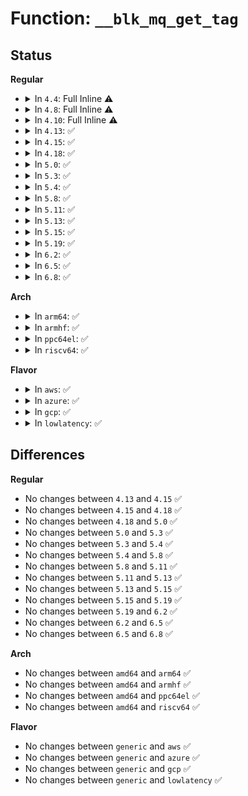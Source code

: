 # Function: <code>__blk_mq_get_tag</code>

## Status
<b>Regular</b>
<ul>
<li>
<details>
<summary>In <code>4.4</code>: Full Inline ⚠️</summary>

**Collision:** Unique Static

**Inline:** Full

**Transformation:** False

**Instances:**

```
In block/blk-mq-tag.c (ffffffff813c7616)
Location: block/blk-mq-tag.c:321
Inline: True
Inline callers:
  - block/blk-mq-tag.c:blk_mq_get_tag
```
</details>
</li>
<li>
<details>
<summary>In <code>4.8</code>: Full Inline ⚠️</summary>

**Collision:** Unique Static

**Inline:** Full

**Transformation:** False

**Instances:**

```
In block/blk-mq-tag.c (ffffffff8140b856)
Location: block/blk-mq-tag.c:321
Inline: True
Inline callers:
  - block/blk-mq-tag.c:blk_mq_get_tag
```
</details>
</li>
<li>
<details>
<summary>In <code>4.10</code>: Full Inline ⚠️</summary>

**Collision:** Unique Static

**Inline:** Full

**Transformation:** False

**Instances:**

```
In block/blk-mq-tag.c (ffffffff81425e93)
Location: block/blk-mq-tag.c:159
Inline: True
Inline callers:
  - block/blk-mq-tag.c:blk_mq_get_tag
```
</details>
</li>
<li>
<details>
<summary>In <code>4.13</code>: ✅</summary>

```c
int __blk_mq_get_tag(struct blk_mq_alloc_data *data, struct sbitmap_queue *bt);
```

**Collision:** Unique Static

**Inline:** No

**Transformation:** False

**Instances:**

```
In block/blk-mq-tag.c (ffffffff81433690)
Location: block/blk-mq-tag.c:93
Inline: False
Direct callers:
  - block/blk-mq-tag.c:blk_mq_get_tag
  - block/blk-mq-tag.c:blk_mq_get_tag
  - block/blk-mq-tag.c:blk_mq_get_tag
  - block/blk-mq-tag.c:blk_mq_get_tag
```
**Symbols:**

```
ffffffff81433690-ffffffff81433710: __blk_mq_get_tag (STB_LOCAL)
```
</details>
</li>
<li>
<details>
<summary>In <code>4.15</code>: ✅</summary>

```c
int __blk_mq_get_tag(struct blk_mq_alloc_data *data, struct sbitmap_queue *bt);
```

**Collision:** Unique Static

**Inline:** No

**Transformation:** False

**Instances:**

```
In block/blk-mq-tag.c (ffffffff8145f280)
Location: block/blk-mq-tag.c:93
Inline: False
Direct callers:
  - block/blk-mq-tag.c:blk_mq_get_tag
  - block/blk-mq-tag.c:blk_mq_get_tag
  - block/blk-mq-tag.c:blk_mq_get_tag
  - block/blk-mq-tag.c:blk_mq_get_tag
```
**Symbols:**

```
ffffffff8145f280-ffffffff8145f300: __blk_mq_get_tag (STB_LOCAL)
```
</details>
</li>
<li>
<details>
<summary>In <code>4.18</code>: ✅</summary>

```c
int __blk_mq_get_tag(struct blk_mq_alloc_data *data, struct sbitmap_queue *bt);
```

**Collision:** Unique Static

**Inline:** No

**Transformation:** False

**Instances:**

```
In block/blk-mq-tag.c (ffffffff81492c10)
Location: block/blk-mq-tag.c:96
Inline: False
Direct callers:
  - block/blk-mq-tag.c:blk_mq_get_tag
  - block/blk-mq-tag.c:blk_mq_get_tag
  - block/blk-mq-tag.c:blk_mq_get_tag
  - block/blk-mq-tag.c:blk_mq_get_tag
```
**Symbols:**

```
ffffffff81492c10-ffffffff81492c8f: __blk_mq_get_tag (STB_LOCAL)
```
</details>
</li>
<li>
<details>
<summary>In <code>5.0</code>: ✅</summary>

```c
int __blk_mq_get_tag(struct blk_mq_alloc_data *data, struct sbitmap_queue *bt);
```

**Collision:** Unique Static

**Inline:** No

**Transformation:** False

**Instances:**

```
In block/blk-mq-tag.c (ffffffff814acb30)
Location: block/blk-mq-tag.c:96
Inline: False
Direct callers:
  - block/blk-mq-tag.c:blk_mq_get_tag
  - block/blk-mq-tag.c:blk_mq_get_tag
  - block/blk-mq-tag.c:blk_mq_get_tag
  - block/blk-mq-tag.c:blk_mq_get_tag
```
**Symbols:**

```
ffffffff814acb30-ffffffff814acbaf: __blk_mq_get_tag (STB_LOCAL)
```
</details>
</li>
<li>
<details>
<summary>In <code>5.3</code>: ✅</summary>

```c
int __blk_mq_get_tag(struct blk_mq_alloc_data *data, struct sbitmap_queue *bt);
```

**Collision:** Unique Static

**Inline:** No

**Transformation:** False

**Instances:**

```
In block/blk-mq-tag.c (ffffffff814dae40)
Location: block/blk-mq-tag.c:97
Inline: False
Direct callers:
  - block/blk-mq-tag.c:blk_mq_get_tag
  - block/blk-mq-tag.c:blk_mq_get_tag
  - block/blk-mq-tag.c:blk_mq_get_tag
  - block/blk-mq-tag.c:blk_mq_get_tag
```
**Symbols:**

```
ffffffff814dae40-ffffffff814daebd: __blk_mq_get_tag (STB_LOCAL)
```
</details>
</li>
<li>
<details>
<summary>In <code>5.4</code>: ✅</summary>

```c
int __blk_mq_get_tag(struct blk_mq_alloc_data *data, struct sbitmap_queue *bt);
```

**Collision:** Unique Static

**Inline:** No

**Transformation:** False

**Instances:**

```
In block/blk-mq-tag.c (ffffffff814f4200)
Location: block/blk-mq-tag.c:98
Inline: False
Direct callers:
  - block/blk-mq-tag.c:blk_mq_get_tag
  - block/blk-mq-tag.c:blk_mq_get_tag
  - block/blk-mq-tag.c:blk_mq_get_tag
  - block/blk-mq-tag.c:blk_mq_get_tag
```
**Symbols:**

```
ffffffff814f4200-ffffffff814f427d: __blk_mq_get_tag (STB_LOCAL)
```
</details>
</li>
<li>
<details>
<summary>In <code>5.8</code>: ✅</summary>

```c
int __blk_mq_get_tag(struct blk_mq_alloc_data *data, struct sbitmap_queue *bt);
```

**Collision:** Unique Static

**Inline:** No

**Transformation:** False

**Instances:**

```
In block/blk-mq-tag.c (ffffffff81554850)
Location: block/blk-mq-tag.c:90
Inline: False
Direct callers:
  - block/blk-mq-tag.c:blk_mq_get_tag
  - block/blk-mq-tag.c:blk_mq_get_tag
  - block/blk-mq-tag.c:blk_mq_get_tag
  - block/blk-mq-tag.c:blk_mq_get_tag
```
**Symbols:**

```
ffffffff81554850-ffffffff815548cd: __blk_mq_get_tag (STB_LOCAL)
```
</details>
</li>
<li>
<details>
<summary>In <code>5.11</code>: ✅</summary>

```c
int __blk_mq_get_tag(struct blk_mq_alloc_data *data, struct sbitmap_queue *bt);
```

**Collision:** Unique Static

**Inline:** No

**Transformation:** False

**Instances:**

```
In block/blk-mq-tag.c (ffffffff81570f30)
Location: block/blk-mq-tag.c:76
Inline: False
Direct callers:
  - block/blk-mq-tag.c:blk_mq_get_tag
  - block/blk-mq-tag.c:blk_mq_get_tag
  - block/blk-mq-tag.c:blk_mq_get_tag
  - block/blk-mq-tag.c:blk_mq_get_tag
```
**Symbols:**

```
ffffffff81570f30-ffffffff81570fff: __blk_mq_get_tag (STB_LOCAL)
```
</details>
</li>
<li>
<details>
<summary>In <code>5.13</code>: ✅</summary>

```c
int __blk_mq_get_tag(struct blk_mq_alloc_data *data, struct sbitmap_queue *bt);
```

**Collision:** Unique Static

**Inline:** No

**Transformation:** False

**Instances:**

```
In block/blk-mq-tag.c (ffffffff81578d90)
Location: block/blk-mq-tag.c:76
Inline: False
Direct callers:
  - block/blk-mq-tag.c:blk_mq_get_tag
  - block/blk-mq-tag.c:blk_mq_get_tag
  - block/blk-mq-tag.c:blk_mq_get_tag
  - block/blk-mq-tag.c:blk_mq_get_tag
```
**Symbols:**

```
ffffffff81578d90-ffffffff81578e65: __blk_mq_get_tag (STB_LOCAL)
```
</details>
</li>
<li>
<details>
<summary>In <code>5.15</code>: ✅</summary>

```c
int __blk_mq_get_tag(struct blk_mq_alloc_data *data, struct sbitmap_queue *bt);
```

**Collision:** Unique Static

**Inline:** No

**Transformation:** False

**Instances:**

```
In block/blk-mq-tag.c (ffffffff815ddfc0)
Location: block/blk-mq-tag.c:77
Inline: False
Direct callers:
  - block/blk-mq-tag.c:blk_mq_get_tag
  - block/blk-mq-tag.c:blk_mq_get_tag
  - block/blk-mq-tag.c:blk_mq_get_tag
  - block/blk-mq-tag.c:blk_mq_get_tag
```
**Symbols:**

```
ffffffff815ddfc0-ffffffff815de095: __blk_mq_get_tag (STB_LOCAL)
```
</details>
</li>
<li>
<details>
<summary>In <code>5.19</code>: ✅</summary>

```c
int __blk_mq_get_tag(struct blk_mq_alloc_data *data, struct sbitmap_queue *bt);
```

**Collision:** Unique Static

**Inline:** No

**Transformation:** False

**Instances:**

```
In block/blk-mq-tag.c (ffffffff8168c020)
Location: block/blk-mq-tag.c:102
Inline: False
Direct callers:
  - block/blk-mq-tag.c:blk_mq_get_tag
  - block/blk-mq-tag.c:blk_mq_get_tag
  - block/blk-mq-tag.c:blk_mq_get_tag
  - block/blk-mq-tag.c:blk_mq_get_tag
```
**Symbols:**

```
ffffffff8168c020-ffffffff8168c123: __blk_mq_get_tag (STB_LOCAL)
```
</details>
</li>
<li>
<details>
<summary>In <code>6.2</code>: ✅</summary>

```c
int __blk_mq_get_tag(struct blk_mq_alloc_data *data, struct sbitmap_queue *bt);
```

**Collision:** Unique Static

**Inline:** No

**Transformation:** False

**Instances:**

```
In block/blk-mq-tag.c (ffffffff8174a7a0)
Location: block/blk-mq-tag.c:98
Inline: False
Direct callers:
  - block/blk-mq-tag.c:blk_mq_get_tag
  - block/blk-mq-tag.c:blk_mq_get_tag
  - block/blk-mq-tag.c:blk_mq_get_tag
  - block/blk-mq-tag.c:blk_mq_get_tag
```
**Symbols:**

```
ffffffff8174a7a0-ffffffff8174a8a3: __blk_mq_get_tag (STB_LOCAL)
```
</details>
</li>
<li>
<details>
<summary>In <code>6.5</code>: ✅</summary>

```c
int __blk_mq_get_tag(struct blk_mq_alloc_data *data, struct sbitmap_queue *bt);
```

**Collision:** Unique Static

**Inline:** No

**Transformation:** False

**Instances:**

```
In block/blk-mq-tag.c (ffffffff81786e80)
Location: block/blk-mq-tag.c:105
Inline: False
Direct callers:
  - block/blk-mq-tag.c:blk_mq_get_tag
  - block/blk-mq-tag.c:blk_mq_get_tag
  - block/blk-mq-tag.c:blk_mq_get_tag
  - block/blk-mq-tag.c:blk_mq_get_tag
```
**Symbols:**

```
ffffffff81786e80-ffffffff81786f86: __blk_mq_get_tag (STB_LOCAL)
```
</details>
</li>
<li>
<details>
<summary>In <code>6.8</code>: ✅</summary>

```c
int __blk_mq_get_tag(struct blk_mq_alloc_data *data, struct sbitmap_queue *bt);
```

**Collision:** Unique Static

**Inline:** No

**Transformation:** False

**Instances:**

```
In block/blk-mq-tag.c (ffffffff817c9560)
Location: block/blk-mq-tag.c:105
Inline: False
Direct callers:
  - block/blk-mq-tag.c:blk_mq_get_tag
  - block/blk-mq-tag.c:blk_mq_get_tag
  - block/blk-mq-tag.c:blk_mq_get_tag
  - block/blk-mq-tag.c:blk_mq_get_tag
```
**Symbols:**

```
ffffffff817c9560-ffffffff817c9663: __blk_mq_get_tag (STB_LOCAL)
```
</details>
</li>
</ul>
<b>Arch</b>
<ul>
<li>
<details>
<summary>In <code>arm64</code>: ✅</summary>

```c
int __blk_mq_get_tag(struct blk_mq_alloc_data *data, struct sbitmap_queue *bt);
```

**Collision:** Unique Static

**Inline:** No

**Transformation:** False

**Instances:**

```
In block/blk-mq-tag.c (ffff8000105f3e38)
Location: block/blk-mq-tag.c:98
Inline: False
Direct callers:
  - block/blk-mq-tag.c:blk_mq_get_tag
  - block/blk-mq-tag.c:blk_mq_get_tag
  - block/blk-mq-tag.c:blk_mq_get_tag
  - block/blk-mq-tag.c:blk_mq_get_tag
  - block/blk-mq-tag.c:blk_mq_get_tag
```
**Symbols:**

```
ffff8000105f3e38-ffff8000105f3ee8: __blk_mq_get_tag (STB_LOCAL)
```
</details>
</li>
<li>
<details>
<summary>In <code>armhf</code>: ✅</summary>

```c
int __blk_mq_get_tag(struct blk_mq_alloc_data *data, struct sbitmap_queue *bt);
```

**Collision:** Unique Static

**Inline:** No

**Transformation:** False

**Instances:**

```
In block/blk-mq-tag.c (c079fa8c)
Location: block/blk-mq-tag.c:98
Inline: False
Direct callers:
  - block/blk-mq-tag.c:blk_mq_get_tag
  - block/blk-mq-tag.c:blk_mq_get_tag
  - block/blk-mq-tag.c:blk_mq_get_tag
```
**Symbols:**

```
c079fa8c-c079fb3c: __blk_mq_get_tag (STB_LOCAL)
```
</details>
</li>
<li>
<details>
<summary>In <code>ppc64el</code>: ✅</summary>

```c
int __blk_mq_get_tag(struct blk_mq_alloc_data *data, struct sbitmap_queue *bt);
```

**Collision:** Unique Static

**Inline:** No

**Transformation:** False

**Instances:**

```
In block/blk-mq-tag.c (c00000000078b4c0)
Location: block/blk-mq-tag.c:98
Inline: False
Direct callers:
  - block/blk-mq-tag.c:blk_mq_get_tag
  - block/blk-mq-tag.c:blk_mq_get_tag
  - block/blk-mq-tag.c:blk_mq_get_tag
  - block/blk-mq-tag.c:blk_mq_get_tag
  - block/blk-mq-tag.c:blk_mq_get_tag
```
**Symbols:**

```
c00000000078b4c0-c00000000078b5b8: __blk_mq_get_tag (STB_LOCAL)
```
</details>
</li>
<li>
<details>
<summary>In <code>riscv64</code>: ✅</summary>

```c
int __blk_mq_get_tag(struct blk_mq_alloc_data *data, struct sbitmap_queue *bt);
```

**Collision:** Unique Static

**Inline:** No

**Transformation:** False

**Instances:**

```
In block/blk-mq-tag.c (ffffffe000432010)
Location: block/blk-mq-tag.c:98
Inline: False
Direct callers:
  - block/blk-mq-tag.c:blk_mq_get_tag
  - block/blk-mq-tag.c:blk_mq_get_tag
  - block/blk-mq-tag.c:blk_mq_get_tag
  - block/blk-mq-tag.c:blk_mq_get_tag
```
**Symbols:**

```
ffffffe000432010-ffffffe0004320a8: __blk_mq_get_tag (STB_LOCAL)
```
</details>
</li>
</ul>
<b>Flavor</b>
<ul>
<li>
<details>
<summary>In <code>aws</code>: ✅</summary>

```c
int __blk_mq_get_tag(struct blk_mq_alloc_data *data, struct sbitmap_queue *bt);
```

**Collision:** Unique Static

**Inline:** No

**Transformation:** False

**Instances:**

```
In block/blk-mq-tag.c (ffffffff814ec7e0)
Location: block/blk-mq-tag.c:98
Inline: False
Direct callers:
  - block/blk-mq-tag.c:blk_mq_get_tag
  - block/blk-mq-tag.c:blk_mq_get_tag
  - block/blk-mq-tag.c:blk_mq_get_tag
  - block/blk-mq-tag.c:blk_mq_get_tag
```
**Symbols:**

```
ffffffff814ec7e0-ffffffff814ec85d: __blk_mq_get_tag (STB_LOCAL)
```
</details>
</li>
<li>
<details>
<summary>In <code>azure</code>: ✅</summary>

```c
int __blk_mq_get_tag(struct blk_mq_alloc_data *data, struct sbitmap_queue *bt);
```

**Collision:** Unique Static

**Inline:** No

**Transformation:** False

**Instances:**

```
In block/blk-mq-tag.c (ffffffff814dcd30)
Location: block/blk-mq-tag.c:98
Inline: False
Direct callers:
  - block/blk-mq-tag.c:blk_mq_get_tag
  - block/blk-mq-tag.c:blk_mq_get_tag
  - block/blk-mq-tag.c:blk_mq_get_tag
  - block/blk-mq-tag.c:blk_mq_get_tag
```
**Symbols:**

```
ffffffff814dcd30-ffffffff814dcdad: __blk_mq_get_tag (STB_LOCAL)
```
</details>
</li>
<li>
<details>
<summary>In <code>gcp</code>: ✅</summary>

```c
int __blk_mq_get_tag(struct blk_mq_alloc_data *data, struct sbitmap_queue *bt);
```

**Collision:** Unique Static

**Inline:** No

**Transformation:** False

**Instances:**

```
In block/blk-mq-tag.c (ffffffff814e8870)
Location: block/blk-mq-tag.c:98
Inline: False
Direct callers:
  - block/blk-mq-tag.c:blk_mq_get_tag
  - block/blk-mq-tag.c:blk_mq_get_tag
  - block/blk-mq-tag.c:blk_mq_get_tag
  - block/blk-mq-tag.c:blk_mq_get_tag
```
**Symbols:**

```
ffffffff814e8870-ffffffff814e88ed: __blk_mq_get_tag (STB_LOCAL)
```
</details>
</li>
<li>
<details>
<summary>In <code>lowlatency</code>: ✅</summary>

```c
int __blk_mq_get_tag(struct blk_mq_alloc_data *data, struct sbitmap_queue *bt);
```

**Collision:** Unique Static

**Inline:** No

**Transformation:** False

**Instances:**

```
In block/blk-mq-tag.c (ffffffff81501810)
Location: block/blk-mq-tag.c:98
Inline: False
Direct callers:
  - block/blk-mq-tag.c:blk_mq_get_tag
  - block/blk-mq-tag.c:blk_mq_get_tag
  - block/blk-mq-tag.c:blk_mq_get_tag
  - block/blk-mq-tag.c:blk_mq_get_tag
```
**Symbols:**

```
ffffffff81501810-ffffffff8150188d: __blk_mq_get_tag (STB_LOCAL)
```
</details>
</li>
</ul>

## Differences
<b>Regular</b>
<ul>
<li>
No changes between <code>4.13</code> and <code>4.15</code> ✅
</li>
<li>
No changes between <code>4.15</code> and <code>4.18</code> ✅
</li>
<li>
No changes between <code>4.18</code> and <code>5.0</code> ✅
</li>
<li>
No changes between <code>5.0</code> and <code>5.3</code> ✅
</li>
<li>
No changes between <code>5.3</code> and <code>5.4</code> ✅
</li>
<li>
No changes between <code>5.4</code> and <code>5.8</code> ✅
</li>
<li>
No changes between <code>5.8</code> and <code>5.11</code> ✅
</li>
<li>
No changes between <code>5.11</code> and <code>5.13</code> ✅
</li>
<li>
No changes between <code>5.13</code> and <code>5.15</code> ✅
</li>
<li>
No changes between <code>5.15</code> and <code>5.19</code> ✅
</li>
<li>
No changes between <code>5.19</code> and <code>6.2</code> ✅
</li>
<li>
No changes between <code>6.2</code> and <code>6.5</code> ✅
</li>
<li>
No changes between <code>6.5</code> and <code>6.8</code> ✅
</li>
</ul>
<b>Arch</b>
<ul>
<li>
No changes between <code>amd64</code> and <code>arm64</code> ✅
</li>
<li>
No changes between <code>amd64</code> and <code>armhf</code> ✅
</li>
<li>
No changes between <code>amd64</code> and <code>ppc64el</code> ✅
</li>
<li>
No changes between <code>amd64</code> and <code>riscv64</code> ✅
</li>
</ul>
<b>Flavor</b>
<ul>
<li>
No changes between <code>generic</code> and <code>aws</code> ✅
</li>
<li>
No changes between <code>generic</code> and <code>azure</code> ✅
</li>
<li>
No changes between <code>generic</code> and <code>gcp</code> ✅
</li>
<li>
No changes between <code>generic</code> and <code>lowlatency</code> ✅
</li>
</ul>
